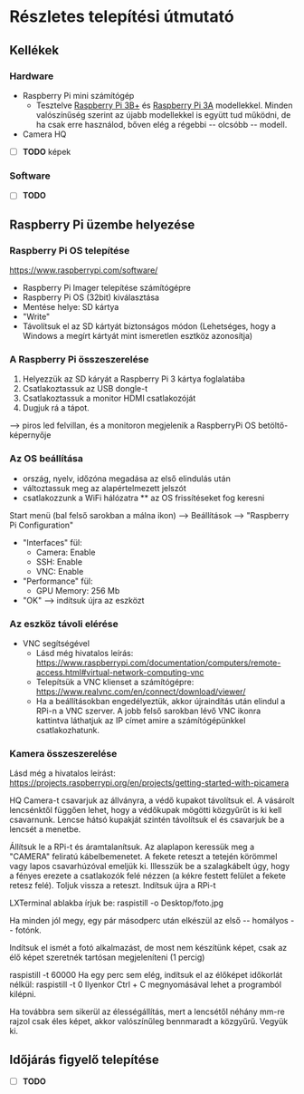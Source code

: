 # Részletes telepítési útmutató

## Kellékek
### Hardware

* Raspberry Pi mini számítógép
  * Tesztelve [Raspberry Pi 3B+](https://www.raspberrypi.com/products/raspberry-pi-3-model-b-plus/)
    és [Raspberry Pi 3A](https://www.raspberrypi.com/products/raspberry-pi-3-model-a-plus/) modellekkel.
    Minden valószínűség szerint az újabb modellekkel is együtt tud működni, de ha csak erre használod,
    bőven elég a régebbi -- olcsóbb -- modell.
* Camera HQ

- [ ] **TODO** képek

### Software
- [ ] **TODO**

## Raspberry Pi üzembe helyezése
### Raspberry Pi OS telepítése
https://www.raspberrypi.com/software/

* Raspberry Pi Imager telepítése számítógépre
* Raspberry Pi OS (32bit) kiválasztása
* Mentése helye: SD kártya
* "Write"
* Távolítsuk el az SD kártyát biztonságos módon (Lehetséges, hogy a Windows a megírt kártyát mint ismeretlen esztköz azonosítja)

### A Raspberry Pi összeszerelése
1. Helyezzük az SD káryát a Raspberry Pi 3 kártya foglalatába
2. Csatlakoztassuk az USB dongle-t
3. Csatlakoztassuk a monitor HDMI csatlakozóját
4. Dugjuk rá a tápot.

--> piros led felvillan, és a monitoron megjelenik a RaspberryPi OS betöltő-képernyője

### Az OS beállítása
* ország, nyelv, időzóna megadása az első elindulás után
* változtassuk meg az alapértelmezett jelszót
* csatlakozzunk a WiFi hálózatra
** az OS frissítéseket fog keresni

Start menü (bal felső sarokban a málna ikon) --> Beállítások --> "Raspberry Pi Configuration"
* "Interfaces" fül: 
	* Camera: Enable
	* SSH: Enable
	* VNC: Enable
* "Performance" fül:
	* GPU Memory: 256 Mb
* "OK" --> indítsuk újra az eszközt

### Az eszköz távoli elérése
* VNC segítségével
	* Lásd még hivatalos leírás:
	https://www.raspberrypi.com/documentation/computers/remote-access.html#virtual-network-computing-vnc
	* Telepítsük a VNC klienset a számítógépre:
	https://www.realvnc.com/en/connect/download/viewer/
	* Ha a beállításokban engedélyeztük, akkor újraindítás után elindul a RPi-n a VNC szerver.
	A jobb felső sarokban lévő VNC ikonra kattintva láthatjuk az IP címet amire a számítógépünkkel csatlakozhatunk.
	
	

### Kamera összeszerelése
Lásd még a hivatalos leírást:
https://projects.raspberrypi.org/en/projects/getting-started-with-picamera

HQ Camera-t  csavarjuk az állványra, a védő kupakot távolítsuk el.
A vásárolt lencsénktől függően lehet, hogy a védőkupak mögötti közgyűrűt is ki kell csavarnunk.
Lencse hátsó kupakját szintén távolítsuk el és csavarjuk be a lencsét a menetbe.

Állítsuk le a RPi-t és áramtalanítsuk.
Az alaplapon keressük meg a "CAMERA" feliratú kábelbemenetet.
A fekete reteszt a tetején körömmel vagy lapos csavarhúzóval emeljük ki.
Illesszük be a szalagkábelt úgy, hogy a fényes erezete a csatlakozók felé nézzen (a kékre festett felület a fekete retesz felé).
Toljuk vissza a reteszt.
Indítsuk újra a RPi-t

LXTerminal ablakba írjuk be:
raspistill -o Desktop/foto.jpg

Ha minden jól megy, egy pár másodperc után elkészül az első -- homályos -- fotónk.

Indítsuk el ismét a fotó alkalmazást, de most nem készítünk képet, csak az élő képet szeretnék tartósan megjeleníteni (1 percig)

raspistill -t 60000
Ha egy perc sem elég, indítsuk el az élőképet időkorlát nélkül:
raspistill -t 0
Ilyenkor Ctrl + C megnyomásával lehet a programból kilépni.

Ha továbbra sem sikerül az élességállítás, mert a lencsétől néhány mm-re rajzol csak éles képet, akkor valószínűleg bennmaradt a közgyűrű. Vegyük ki.

## Időjárás figyelő telepítése
- [ ] **TODO**
